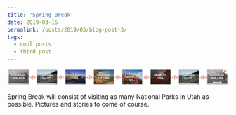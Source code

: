 ```yaml
---
title: 'Spring Break'
date: 2019-03-16
permalink: /posts/2019/03/blog-post-3/
tags:
  - cool posts
  - third post
---
```


![Spring Break Trip Locations](../images/springbreakplan.png)

Spring Break will consist of visiting as many National Parks in Utah as possible. Pictures and stories to come of course.